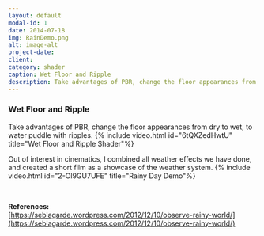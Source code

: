 ```yaml
---
layout: default
modal-id: 1
date: 2014-07-18
img: RainDemo.png
alt: image-alt
project-date: 
client: 
category: shader
caption: Wet Floor and Ripple
description: Take advantages of PBR, change the floor appearances from dry to wet, to water puddle with ripples.
---
```

### Wet Floor and Ripple
Take advantages of PBR, change the floor appearances from dry to wet, to water puddle with ripples.
{% include video.html id="6tQXZedHwtU" title="Wet Floor and Ripple Shader"%}

Out of interest in cinematics, I combined all weather effects we have done, and created a short film as a showcase of the weather system.
{% include video.html id="2-Ol9GU7UFE" title="Rainy Day Demo"%}

&nbsp;

**References:**     
[https://seblagarde.wordpress.com/2012/12/10/observe-rainy-world/](https://seblagarde.wordpress.com/2012/12/10/observe-rainy-world/)

